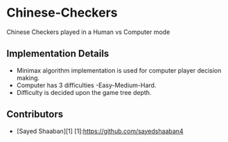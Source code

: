 # Chinese-Checkers
Chinese Checkers played in a Human vs Computer mode  
## Implementation Details
- Minimax algorithm implementation is used for computer player decision making.
- Computer has 3 difficulties -Easy-Medium-Hard.
- Difficulty is decided upon the game tree depth.
## Contributors
* [Sayed Shaaban][1]
[1]:https://github.com/sayedshaaban4
